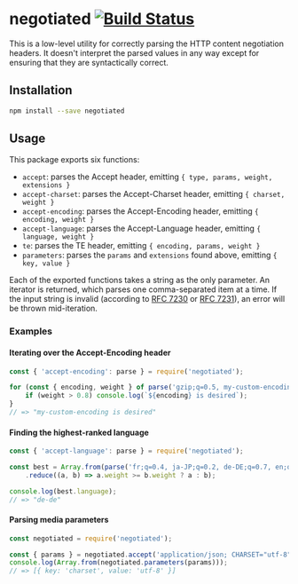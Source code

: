 # negotiated [![Build Status](https://travis-ci.org/JoshuaWise/negotiated.svg?branch=master)](https://travis-ci.org/JoshuaWise/negotiated)

This is a low-level utility for correctly parsing the HTTP content negotiation headers. It doesn't interpret the parsed values in any way except for ensuring that they are syntactically correct.

## Installation

```bash
npm install --save negotiated
```

## Usage

This package exports six functions:

- `accept`: parses the Accept header, emitting `{ type, params, weight, extensions }`
- `accept-charset`: parses the Accept-Charset header, emitting `{ charset, weight }`
- `accept-encoding`: parses the Accept-Encoding header, emitting `{ encoding, weight }`
- `accept-language`: parses the Accept-Language header, emitting `{ language, weight }`
- `te`: parses the TE header, emitting `{ encoding, params, weight }`
- `parameters`: parses the `params` and `extensions` found above, emitting `{ key, value }`

Each of the exported functions takes a string as the only parameter. An iterator is returned, which parses one comma-separated item at a time. If the input string is invalid (according to [RFC 7230](https://tools.ietf.org/html/rfc7230) or [RFC 7231](https://tools.ietf.org/html/rfc7231)), an error will be thrown mid-iteration.

### Examples

#### Iterating over the Accept-Encoding header

```js
const { 'accept-encoding': parse } = require('negotiated');

for (const { encoding, weight } of parse('gzip;q=0.5, my-custom-encoding;q=1')) {
	if (weight > 0.8) console.log(`${encoding} is desired`);
}
// => "my-custom-encoding is desired"
```

#### Finding the highest-ranked language

```js
const { 'accept-language': parse } = require('negotiated');

const best = Array.from(parse('fr;q=0.4, ja-JP;q=0.2, de-DE;q=0.7, en;q=0.5'))
	.reduce((a, b) => a.weight >= b.weight ? a : b);

console.log(best.language);
// => "de-de"
```

#### Parsing media parameters

```js
const negotiated = require('negotiated');

const { params } = negotiated.accept('application/json; CHARSET="utf-8"');
console.log(Array.from(negotiated.parameters(params)));
// => [{ key: 'charset', value: 'utf-8' }]
```


